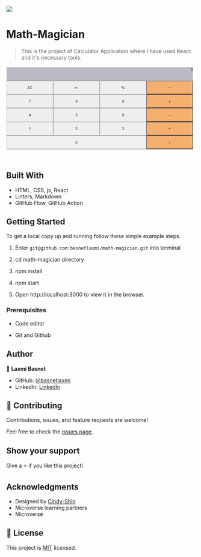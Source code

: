 ![](https://img.shields.io/badge/Microverse-blueviolet)

# Math-Magician
> This is the project of Calculator Application where I have used React and it's necessary tools.

![screenshot](./src/images/screenshot.png)




## Built With

- HTML, CSS, js, React
- Linters, Markdown
- GitHub Flow, GitHub Action


 ## Getting Started

To get a local copy up and running follow these simple example steps.

1) Enter `git@github.com:basnetlaxmi/math-magician.git` into terminal

2) cd math-magician directory
3) npm install 
4) npm start
5) Open http://localhost:3000 to view it in the browser.




### Prerequisites

- Code editor

- Git and Github

## Author

👤 **Laxmi Basnet**

- GitHub: [@basnetlaxmi](https://github.com/basnetlaxmi)
- LinkedIn: [LinkedIn](https://np.linkedin.com/in/laxmi-basnet-b22403131)

## 🤝 Contributing

Contributions, issues, and feature requests are welcome!

Feel free to check the [issues page](../../issues/).

## Show your support

Give a ⭐️ if you like this project!

## Acknowledgments

- Designed by [Cindy-Shin](https://www.behance.net/gallery/29845175/CC-Global-Summit-2015)
- Microverse learning partners
- Microverse


## 📝 License

This project is [MIT](./MIT.md) licensed.
